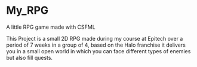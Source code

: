 # My_RPG
A little RPG game made with CSFML

This Project is a small 2D RPG made during my course at Epitech over a period of 7 weeks in a group of 4, based on the Halo 
franchise it delivers you in a small open world in which you can face different types of enemies but also fill quests.
